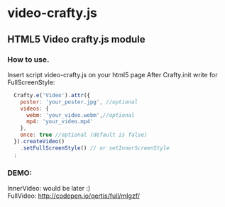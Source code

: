 video-crafty.js
===============

## HTML5 Video crafty.js module

### How to use.
Insert script video-crafty.js on your html5 page
After Crafty.init write for FullScreenStyle:

```javascript
  Crafty.e('Video').attr({
    poster: 'your_poster.jpg', //optional
    videos: {
      webm: 'your_video.webm',//optional
      mp4: 'your_video.mp4'
    },
    once: true //optional (default is false)
  }).createVideo()
    .setFullScreenStyle() // or setInnerScreenStyle
  ;
```
  
### DEMO:
InnerVideo: would be later :)  <br>
FullVideo: http://codepen.io/qertis/full/mIgzf/
